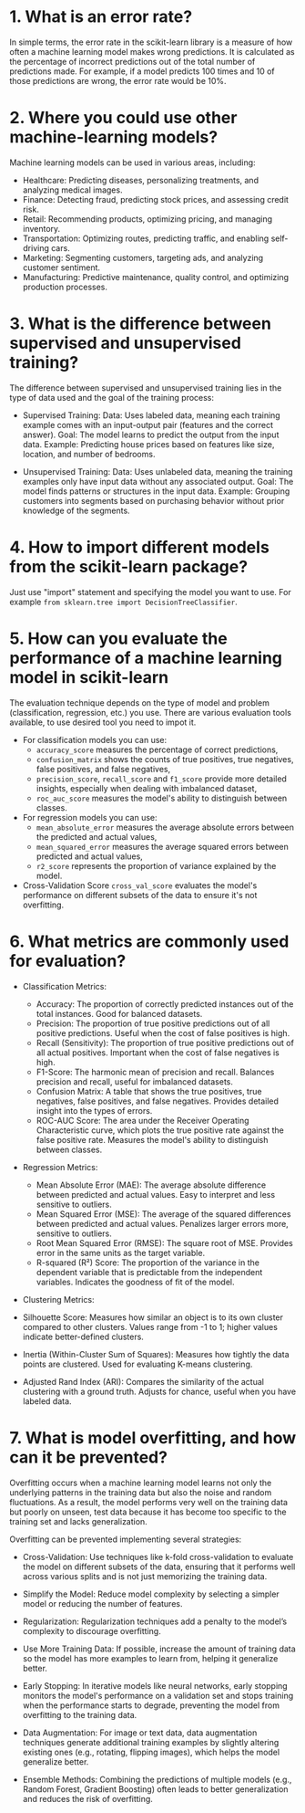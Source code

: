 # **1. What is an error rate?**
In simple terms, the error rate in the scikit-learn library is a measure of how often a machine learning model makes wrong predictions. It is calculated as the percentage of incorrect predictions out of the total number of predictions made. 
For example, if a model predicts 100 times and 10 of those predictions are wrong, the error rate would be 10%.

# **2. Where you could use other machine-learning models?**
Machine learning models can be used in various areas, including:
* Healthcare: Predicting diseases, personalizing treatments, and analyzing medical images.
* Finance: Detecting fraud, predicting stock prices, and assessing credit risk.
* Retail: Recommending products, optimizing pricing, and managing inventory.
* Transportation: Optimizing routes, predicting traffic, and enabling self-driving cars.
* Marketing: Segmenting customers, targeting ads, and analyzing customer sentiment.
* Manufacturing: Predictive maintenance, quality control, and optimizing production processes.

# **3. What is the difference between supervised and unsupervised training?**
The difference between supervised and unsupervised training lies in the type of data used and the goal of the training process:

* Supervised Training:
  Data: Uses labeled data, meaning each training example comes with an input-output pair (features and the correct answer).
  Goal: The model learns to predict the output from the input data.
  Example: Predicting house prices based on features like size, location, and number of bedrooms.

* Unsupervised Training:
   Data: Uses unlabeled data, meaning the training examples only have input data without any associated output.
   Goal: The model finds patterns or structures in the input data.
   Example: Grouping customers into segments based on purchasing behavior without prior knowledge of the segments.

# **4. How to import different models from the scikit-learn package?**
Just use "import" statement and specifying the model you want to use. For example ```from sklearn.tree import DecisionTreeClassifier```.

# **5. How can you evaluate the performance of a machine learning model in scikit-learn**
The evaluation technique depends on the type of model and problem (classification, regression, etc.) you use. There are various evaluation tools available, 
to use desired tool you need to impot it.
* For classification models you can use:
  * ```accuracy_score``` measures the percentage of correct predictions, 
  * ```confusion_matrix``` shows the counts of true positives, true negatives, false positives, and false negatives,
  * ```precision_score```, ```recall_score``` and ```f1_score``` provide more detailed insights, especially when dealing with imbalanced dataset,
  * ```roc_auc_score``` measures the model's ability to distinguish between classes.
* For regression models you can use:
  * ```mean_absolute_error``` measures the average absolute errors between the predicted and actual values,
  * ```mean_squared_error``` measures the average squared errors between predicted and actual values,
  * ```r2_score``` represents the proportion of variance explained by the model.
* Cross-Validation Score ```cross_val_score``` evaluates the model's performance on different subsets of the data to ensure it's not overfitting.

# **6. What metrics are commonly used for evaluation?**
* Classification Metrics:
   * Accuracy: The proportion of correctly predicted instances out of the total instances.
        Good for balanced datasets.
  * Precision: The proportion of true positive predictions out of all positive predictions.
        Useful when the cost of false positives is high.
   * Recall (Sensitivity): The proportion of true positive predictions out of all actual positives.
        Important when the cost of false negatives is high.
   * F1-Score: The harmonic mean of precision and recall.
        Balances precision and recall, useful for imbalanced datasets.
   * Confusion Matrix: A table that shows the true positives, true negatives, false positives, and false negatives.
        Provides detailed insight into the types of errors.
   * ROC-AUC Score: The area under the Receiver Operating Characteristic curve, which plots the true positive rate against the false positive rate.
        Measures the model's ability to distinguish between classes.

* Regression Metrics:
  *  Mean Absolute Error (MAE): The average absolute difference between predicted and actual values.
        Easy to interpret and less sensitive to outliers.
   * Mean Squared Error (MSE): The average of the squared differences between predicted and actual values.
        Penalizes larger errors more, sensitive to outliers.
   * Root Mean Squared Error (RMSE): The square root of MSE.
        Provides error in the same units as the target variable.
  *  R-squared (R²) Score: The proportion of the variance in the dependent variable that is predictable from the independent variables.
        Indicates the goodness of fit of the model.

* Clustering Metrics:
 * Silhouette Score: Measures how similar an object is to its own cluster compared to other clusters.
        Values range from -1 to 1; higher values indicate better-defined clusters.
* Inertia (Within-Cluster Sum of Squares): Measures how tightly the data points are clustered.
        Used for evaluating K-means clustering.
* Adjusted Rand Index (ARI): Compares the similarity of the actual clustering with a ground truth.
        Adjusts for chance, useful when you have labeled data.

# **7. What is model overfitting, and how can it be prevented?**
Overfitting occurs when a machine learning model learns not only the underlying patterns in the training data 
but also the noise and random fluctuations. As a result, the model performs very well on the training data but
poorly on unseen, test data because it has become too specific to the training set and lacks generalization.

Overfitting can be prevented implementing several strategies:
  *  Cross-Validation:
        Use techniques like k-fold cross-validation to evaluate the model on different subsets of the data, ensuring 
        that it performs well across various splits and is not just memorizing the training data.

  *  Simplify the Model:
        Reduce model complexity by selecting a simpler model or reducing the number of features.
        
   * Regularization:
        Regularization techniques add a penalty to the model’s complexity to discourage overfitting.
      
 *   Use More Training Data:
        If possible, increase the amount of training data so the model has more examples to learn from, helping it generalize better.

  *  Early Stopping:
        In iterative models like neural networks, early stopping monitors the model's performance on a validation set and stops training
        when the performance starts to degrade, preventing the model from overfitting to the training data.

  *  Data Augmentation:
        For image or text data, data augmentation techniques generate additional training examples by slightly altering existing ones (e.g., rotating, flipping images), 
        which helps the model generalize better.

   * Ensemble Methods:
        Combining the predictions of multiple models (e.g., Random Forest, Gradient Boosting) often leads to better generalization and reduces the risk of overfitting.
